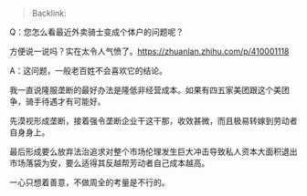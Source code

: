 > Backlink: 

Q：您怎么看最近外卖骑士变成个体户的问题呢？

方便说一说吗？实在太令人气愤了。https://zhuanlan.zhihu.com/p/410001118

A：这问题，一般老百姓不会喜欢它的结论。

我一直说隆服垄断的最好办法是隆低非经营成本。如果有四五家美团跟这个美团争，骑手待遇才有可能好。

先漠视形成垄断，接着强令垄断企业干这干那，收效甚微，而且极易转嫁到劳动者自身身上。

最后形成要么放弃法治追求对整个市场伦理发生巨大冲击导致私人资本大面积退出市场落袋为安，要么适得其反越帮芳动者自己成本越高。

一心只想着善意，不做周全的考量是不行的。
